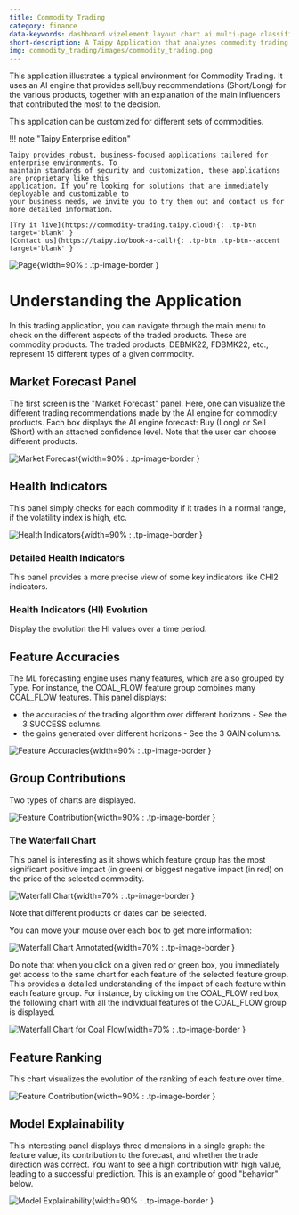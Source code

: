 ```yaml
---
title: Commodity Trading
category: finance
data-keywords: dashboard vizelement layout chart ai multi-page classification enterprise
short-description: A Taipy Application that analyzes commodity trading.
img: commodity_trading/images/commodity_trading.png
---
```


This application illustrates a typical environment for Commodity Trading. It uses an AI 
engine that provides sell/buy recommendations (Short/Long) for the various 
products, together with an explanation of the main influencers that contributed 
the most to the decision. 

This application can be customized for different sets of commodities. 

!!! note "Taipy Enterprise edition"

    Taipy provides robust, business-focused applications tailored for enterprise environments. To 
    maintain standards of security and customization, these applications are proprietary like this 
    application. If you’re looking for solutions that are immediately deployable and customizable to 
    your business needs, we invite you to try them out and contact us for more detailed information.

    [Try it live](https://commodity-trading.taipy.cloud){: .tp-btn target='blank' }
    [Contact us](https://taipy.io/book-a-call){: .tp-btn .tp-btn--accent target='blank' }


![Page](images/commodity_trading.png){width=90% : .tp-image-border }

# Understanding the Application

In this trading application, you can navigate through the main menu to check on 
the different aspects of the traded products. These are commodity products. The 
traded products, DEBMK22, FDBMK22, etc., represent 15 different types of a given 
commodity.  

## Market Forecast Panel

The first screen is the "Market Forecast" panel. Here, one can visualize the 
different trading recommendations made by the AI engine for commodity products. 
Each box displays the AI engine forecast: Buy (Long) or Sell (Short) with an 
attached confidence level. Note that the user can choose different products.

![Market Forecast](images/market_forecast.png){width=90% : .tp-image-border }

## Health Indicators

This panel simply checks for each commodity if it trades in a normal range, if 
the volatility index is high, etc.

![Health Indicators](images/health_indicators.png){width=90% : .tp-image-border }

### Detailed Health Indicators

This panel provides a more precise view of some key indicators like CHI2 
indicators.


### Health Indicators (HI) Evolution

Display the evolution the HI values over a time period.

## Feature Accuracies

The ML forecasting engine uses many features, which are also grouped by Type. 
For instance, the COAL_FLOW feature group combines many COAL_FLOW features. 
This panel displays:

- the accuracies of the trading algorithm over different horizons - See the 3 
SUCCESS columns.
- the gains generated over different horizons - See the 3 GAIN columns.

![Feature Accuracies](images/feature_accuracies.png){width=90% : .tp-image-border }


## Group Contributions

Two types of charts are displayed.

![Feature Contribution](images/feature_contribution.png){width=90% : .tp-image-border }

### The Waterfall Chart

This panel is interesting as it shows which feature group has the most 
significant positive impact (in green) or biggest negative impact (in red) on 
the price of the selected commodity.

![Waterfall Chart](images/waterfall_chart.png){width=70% : .tp-image-border }


Note that different products or dates can be selected.

You can move your mouse over each box to get more information:

![Waterfall Chart Annotated](images/waterfall_chart_annotated.png){width=70% : .tp-image-border }

Do note that when you click on a given red or green box, you immediately get 
access to the same chart for each feature of the selected feature group. This 
provides a detailed understanding of the impact of each feature within each 
feature group. For instance, by clicking on the COAL_FLOW red box, the following 
chart with all the individual features of the COAL_FLOW group is displayed.

![Waterfall Chart for Coal Flow](images/waterfall_chart_coal_flow.png){width=70% : .tp-image-border }


## Feature Ranking

This chart visualizes the evolution of the ranking of each feature over time.

![Feature Contribution](images/feature_contribution.png){width=90% : .tp-image-border }


## Model Explainability

This interesting panel displays three dimensions in a single graph: the feature 
value, its contribution to the forecast, and whether the trade direction was 
correct. You want to see a high contribution with high value, leading to a 
successful prediction. This is an example of good "behavior" below.

![Model Explainability](images/model_explainability.png){width=90% : .tp-image-border }
